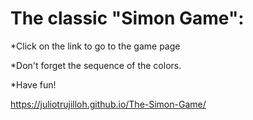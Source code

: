 # The classic "Simon Game":

*Click on the link to go to the game page

*Don't forget the sequence of the colors.

*Have fun!

https://juliotrujilloh.github.io/The-Simon-Game/

